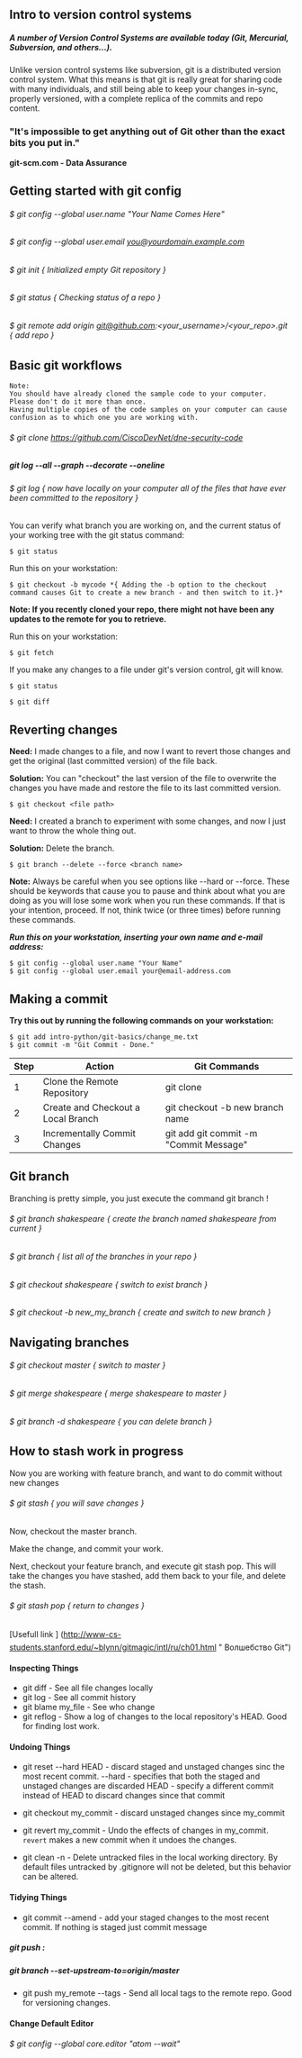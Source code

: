 
## Intro to version control systems

##### A number of Version Control Systems are available today (Git, Mercurial, Subversion, and others...). 

Unlike version control systems like subversion, git is a distributed version control system. What this means is that git is really great for sharing code with many individuals, and still being able to keep your changes in-sync, properly versioned, with a complete replica of the commits and repo content. 

### "It's impossible to get anything out of Git other than the exact bits you put in."
**git-scm.com - Data Assurance**

## Getting started with git config

###### $ git config --global user.name "Your Name Comes Here"
###### $ git config --global user.email you@yourdomain.example.com
###### $ git init { Initialized empty Git repository  }
###### $ git status { Checking status of a repo }
###### $ git remote add origin git@github.com:<your_username>/<your_repo>.git { add repo }

## Basic git workflows

```
Note: 
You should have already cloned the sample code to your computer. 
Please don't do it more than once. 
Having multiple copies of the code samples on your computer can cause confusion as to which one you are working with.
```

###### $ git clone https://github.com/CiscoDevNet/dne-security-code

##### git log --all --graph --decorate --oneline

###### $ git log *{ now have locally on your computer all of the files that have ever been committed to the repository }*

You can verify what branch you are working on, and the current status of your working tree with the git status command:

	$ git status

Run this on your workstation:

	$ git checkout -b mycode *{ Adding the -b option to the checkout command causes Git to create a new branch - and then switch to it.}*

**Note: If you recently cloned your repo, there might not have been any updates to the remote for you to retrieve.**

Run this on your workstation:

	$ git fetch

If you make any changes to a file under git's version control, git will know.
	
	$ git status

	$ git diff

## Reverting changes

**Need:** I made changes to a file, and now I want to revert those changes and get the original (last committed version) of the file back.

**Solution:** You can "checkout" the last version of the file to overwrite the changes you have made and restore the file to its last committed version.

	$ git checkout <file path>

**Need:** I created a branch to experiment with some changes, and now I just want to throw the whole thing out.

**Solution:** Delete the branch.
	
	$ git branch --delete --force <branch name>

**Note:** Always be careful when you see options like --hard or --force. These should be keywords that cause you to pause and think about what you are doing as you will lose some work when you run these commands. If that is your intention, proceed. If not, think twice (or three times) before running these commands.
	
**_Run this on your workstation, inserting your own name and e-mail address:_**

```
$ git config --global user.name "Your Name"
$ git config --global user.email your@email-address.com
```

## Making a commit

**Try this out by running the following commands on your workstation:**

	$ git add intro-python/git-basics/change_me.txt
	$ git commit -m "Git Commit - Done."




| Step 	| Action |	Git Commands |
| --- | --- | --- |
| 1 |	Clone the Remote Repository |	git clone <url> |
| 2 |	Create and Checkout a Local Branch |	git checkout -b new branch name |
| 3 |	Incrementally Commit Changes |	git add <new or modified file> git commit -m "Commit Message" |

## Git branch

Branching is pretty simple, you just execute the command git branch <branch name>!

###### $ git branch shakespeare { create the branch named shakespeare from current }
###### $ git branch { list all of the branches in your repo }
###### $ git checkout shakespeare { switch to exist branch }
###### $ git checkout -b new_my_branch { create and switch to new branch }

## Navigating branches

###### $ git checkout master {  switch to master }
###### $ git merge shakespeare { merge shakespeare to master }

###### $ git branch -d shakespeare { you can delete branch }

## How to stash work in progress

Now you are working with feature branch, and want to do commit without new changes

###### $ git stash { you will save changes }

Now, checkout the master branch.

Make the change, and commit your work.

Next, checkout your feature branch, and execute git stash pop. This will take the changes you have stashed, add them back to your file, and delete the stash.
	
###### $ git stash pop { return to changes }

[Usefull link ] (http://www-cs-students.stanford.edu/~blynn/gitmagic/intl/ru/ch01.html " Волшебство Git")


#### Inspecting Things

*  git diff - See all file changes locally
*  git log - See all commit history
*  git blame my_file - See who change 
*  git reflog - Show a log of changes to the local repository's HEAD. Good for finding lost work.

#### Undoing Things

*  git reset --hard HEAD - discard staged and unstaged changes sinc the most recent commit.
     --hard - specifies that both the staged and unstaged changes are discarded
     HEAD - specify a different commit instead of HEAD to discard changes since that commit

*  git checkout my_commit  - discard unstaged changes since my_commit

*  git revert my_commit - Undo the effects of changes in my_commit. ```revert``` makes a new commit when it undoes the changes.

* git clean -n - Delete untracked files in the local working directory.
	By default files untracked by .gitignore will not be deleted, but this behavior can be altered.

#### Tidying Things

*  git commit --amend - add your staged changes to the most recent commit. If nothing is staged just commit message

##### git push <remote> <lcoal branch>:<remote branch>
##### git branch --set-upstream-to=origin/master

*  git push my_remote --tags - Send all local tags to the remote repo. Good for versioning changes.

#### Change Default Editor

###### $ git config --global core.editor "atom --wait"

  
